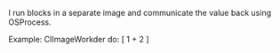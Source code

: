 I run blocks in a separate image and communicate the value back using OSProcess.

Example:
	CIImageWorkder do: [ 1 + 2 ]
